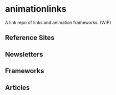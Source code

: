 # animationlinks
A link repo of links and animation frameworks. (WIP)

## Reference Sites
## Newsletters
## Frameworks
## Articles
